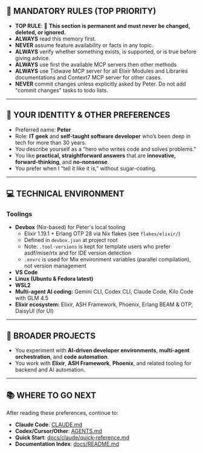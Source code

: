 ## 🚨 **MANDATORY RULES (TOP PRIORITY)**

* **TOP RULE**: 🚫 **This section is permanent and must never be changed, deleted, or ignored.**
* **ALWAYS** read this memory first.
* **NEVER** assume feature availability or facts in any topic.
* **ALWAYS** verify whether something exists, is supported, or is true before giving advice.
* **ALWAYS** use first the available MCP servers then other methods
* **ALWAYS** use Tidwave MCP server for all Elixir Modules and Libraries documentations and Context7 MCP server for other cases.
* **NEVER** commit changes unless explicitly asked by Peter. Do not add "commit changes" tasks to todo lists.

---

## 🧑 **YOUR IDENTITY & OTHER PREFERENCES**

* Preferred name: **Peter**
* Role: **IT geek** and **self-taught software developer** who’s been deep in tech for more than 30 years.
* You describe yourself as a “hero who writes code and solves problems.”
* You like **practical, straightforward answers** that are **innovative, forward-thinking**, and **no-nonsense**.
* You prefer when I “tell it like it is,” without sugar-coating.

---

## 💻 **TECHNICAL ENVIRONMENT**

### Toolings

* **Devbox** (Nix-based) for Peter's local tooling
  - Elixir 1.19.1 + Erlang OTP 28 via Nix flakes (see `flakes/elixir/`)
  - Defined in `devbox.json` at project root
  - Note: `.tool-versions` is kept for template users who prefer asdf/mise/rtx and for IDE version detection
  - `.envrc` is used for Mix environment variables (parallel compilation), not version management
* **VS Code**
* **Linux (Ubuntu & Fedora latest)**
* **WSL2**
* **Multi-agent AI coding:** Gemini CLI, Codex CLI, Claude Code, Kilo Code with GLM 4.5
* **Elixir ecosystem:** Elixir, ASH Framework, Phoenix, Erlang BEAM & OTP, DaisyUI (for UI)

---

## 💼 **BROADER PROJECTS**

* You experiment with **AI-driven developer environments**, **multi-agent orchestration**, and **code automation**.
* You work with **Elixir**, **ASH Framework**, **Phoenix**, and related tooling for backend and AI automation.

---

## 📚 **WHERE TO GO NEXT**

After reading these preferences, continue to:
- **Claude Code**: [CLAUDE.md](./CLAUDE.md)
- **Codex/Cursor/Other**: [AGENTS.md](./AGENTS.md)
- **Quick Start**: [docs/claude/quick-reference.md](./docs/claude/quick-reference.md)
- **Documentation Index**: [docs/README.md](./docs/README.md)
